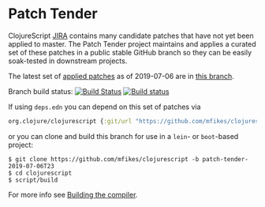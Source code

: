 # Patch Tender

ClojureScript [JIRA](https://dev.clojure.org/jira/browse/CLJS) contains many candidate patches that have not yet been applied to master.
The Patch Tender project maintains and applies a curated set of these patches in a public stable GitHub branch so they can be easily soak-tested in downstream projects.

The latest set of [applied patches](https://github.com/clojure/clojurescript/compare/master...mfikes:patch-tender-2019-07-06T23) as of 2019-07-06 are in [this branch](https://github.com/mfikes/clojurescript/commits/patch-tender-2019-07-06T23).

Branch build status: [![Build Status](https://travis-ci.org/mfikes/clojurescript.svg?branch=patch-tender-2019-07-06T23)](https://travis-ci.org/mfikes/clojurescript) [![Build status](https://ci.appveyor.com/api/projects/status/oggs1yydb8c2t6pa/branch/patch-tender-2019-07-06T23?svg=true)](https://ci.appveyor.com/project/mfikes/clojurescript/branch/patch-tender-2019-07-06T23)

If using `deps.edn` you can depend on this set of patches via
```clojure
org.clojure/clojurescript {:git/url "https://github.com/mfikes/clojurescript" :sha "9b978dad14eaf6422986fa260572e86989013c7f"}
```

or you can clone and build this branch for use in a `lein`- or `boot`-based project:

```
$ git clone https://github.com/mfikes/clojurescript -b patch-tender-2019-07-06T23
$ cd clojurescript
$ script/build
```
For more info see [Building the compiler](https://clojurescript.org/community/building).